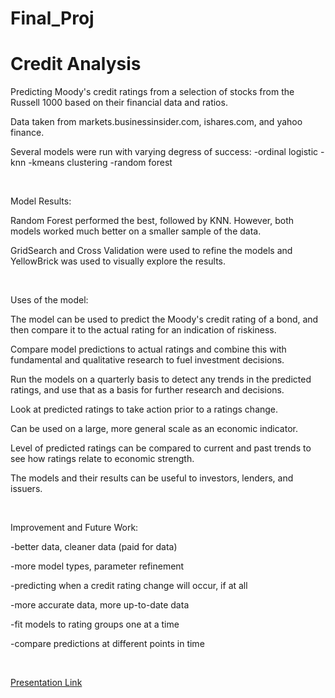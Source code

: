 # Final_Proj

# Credit Analysis
Predicting Moody's credit ratings from a selection of stocks from the Russell 1000 based on their financial data and ratios.

Data taken from markets.businessinsider.com, ishares.com, and yahoo finance.

Several models were run with varying degress of success:
-ordinal logistic
-knn
-kmeans clustering
-random forest
 
<br/>

Model Results:

Random Forest performed the best, followed by KNN. However, both models worked much better on a smaller sample of the data.

GridSearch and Cross Validation were used to refine the models and YellowBrick was used to visually explore the results.


<br/>


Uses of the model:

The model can be used to predict the Moody's credit rating of a bond, and then compare it to the actual rating for an indication of riskiness.

Compare model predictions to actual ratings and combine this with fundamental and qualitative research to fuel investment decisions. 

Run the models on a quarterly basis to detect any trends in the predicted ratings, and use that as a basis for further research and decisions.

Look at predicted ratings to take action prior to a ratings change.

Can be used on a large, more general scale as an economic indicator.

Level of predicted ratings can be compared to current and past trends to see how ratings relate to economic strength.

The models and their results can be useful to investors, lenders, and issuers.

<br/>


Improvement and Future Work:

-better data, cleaner data (paid for data)

-more model types, parameter refinement

-predicting when a credit rating change will occur, if at all

-more accurate data, more up-to-date data

-fit models to rating groups one at a time 

-compare predictions at different points in time

<br/>

[Presentation Link](https://docs.google.com/presentation/d/1sD9j9UId8A327t2zLGiCv_yOPxw0g1Y4AUgDFs2Q1LI/edit?usp=sharing)


